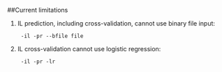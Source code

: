 ##Current limitations

1. IL prediction, including cross-validation, cannot use binary file input:

        -il -pr --bfile file

2. IL cross-validation cannot use logistic regression:

        -il -pr -lr

